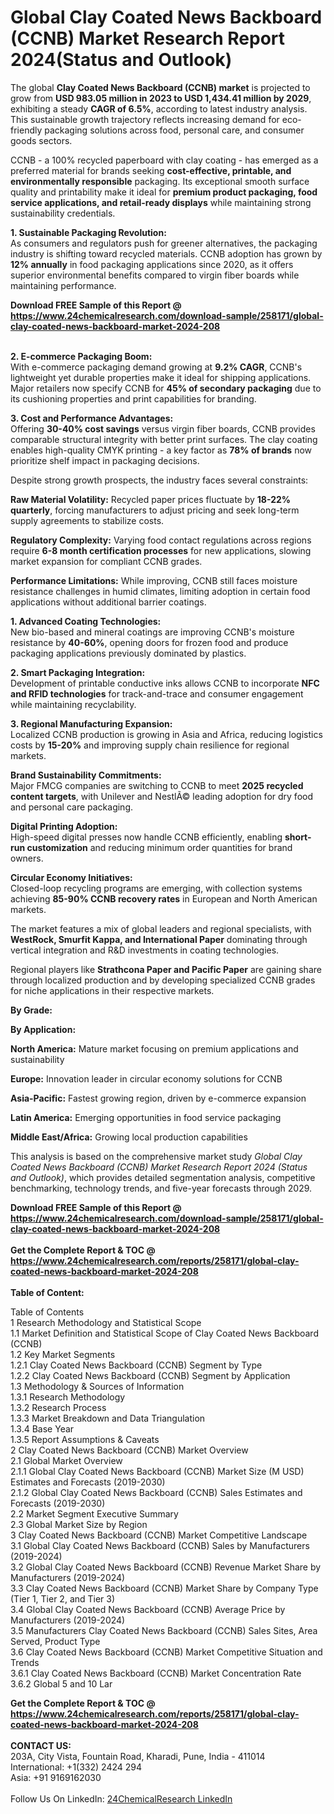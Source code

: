 <h1>Global Clay Coated News Backboard (CCNB) Market Research Report 2024(Status and Outlook)</h1><p>The global <strong>Clay Coated News Backboard (CCNB) market</strong> is projected to grow from <strong>USD 983.05 million in 2023 to USD 1,434.41 million by 2029</strong>, exhibiting a steady <strong>CAGR of 6.5%</strong>, according to latest industry analysis. This sustainable growth trajectory reflects increasing demand for eco-friendly packaging solutions across food, personal care, and consumer goods sectors.</p><p>CCNB - a 100% recycled paperboard with clay coating - has emerged as a preferred material for brands seeking <strong>cost-effective, printable, and environmentally responsible</strong> packaging. Its exceptional smooth surface quality and printability make it ideal for <strong>premium product packaging, food service applications, and retail-ready displays</strong> while maintaining strong sustainability credentials.</p><p><strong>1. Sustainable Packaging Revolution:</strong><br>
As consumers and regulators push for greener alternatives, the packaging industry is shifting toward recycled materials. CCNB adoption has grown by <strong>12% annually</strong> in food packaging applications since 2020, as it offers superior environmental benefits compared to virgin fiber boards while maintaining performance.</p><div><b>Download FREE Sample of this Report @ 
            <a href="https://www.24chemicalresearch.com/download-sample/258171/global-clay-coated-news-backboard-market-2024-208">
            https://www.24chemicalresearch.com/download-sample/258171/global-clay-coated-news-backboard-market-2024-208</a></b></div><br><p><strong>2. E-commerce Packaging Boom:</strong><br>
With e-commerce packaging demand growing at <strong>9.2% CAGR</strong>, CCNB's lightweight yet durable properties make it ideal for shipping applications. Major retailers now specify CCNB for <strong>45% of secondary packaging</strong> due to its cushioning properties and print capabilities for branding.</p><p><strong>3. Cost and Performance Advantages:</strong><br>
Offering <strong>30-40% cost savings</strong> versus virgin fiber boards, CCNB provides comparable structural integrity with better print surfaces. The clay coating enables high-quality CMYK printing - a key factor as <strong>78% of brands</strong> now prioritize shelf impact in packaging decisions.</p><p>Despite strong growth prospects, the industry faces several constraints:</p><p><strong>Raw Material Volatility:</strong> Recycled paper prices fluctuate by <strong>18-22% quarterly</strong>, forcing manufacturers to adjust pricing and seek long-term supply agreements to stabilize costs.</p><p><strong>Regulatory Complexity:</strong> Varying food contact regulations across regions require <strong>6-8 month certification processes</strong> for new applications, slowing market expansion for compliant CCNB grades.</p><p><strong>Performance Limitations:</strong> While improving, CCNB still faces moisture resistance challenges in humid climates, limiting adoption in certain food applications without additional barrier coatings.</p><p><strong>1. Advanced Coating Technologies:</strong><br>
New bio-based and mineral coatings are improving CCNB's moisture resistance by <strong>40-60%</strong>, opening doors for frozen food and produce packaging applications previously dominated by plastics.</p><p><strong>2. Smart Packaging Integration:</strong><br>
Development of printable conductive inks allows CCNB to incorporate <strong>NFC and RFID technologies</strong> for track-and-trace and consumer engagement while maintaining recyclability.</p><p><strong>3. Regional Manufacturing Expansion:</strong><br>
Localized CCNB production is growing in Asia and Africa, reducing logistics costs by <strong>15-20%</strong> and improving supply chain resilience for regional markets.</p><p><strong>Brand Sustainability Commitments:</strong><br>
	Major FMCG companies are switching to CCNB to meet <strong>2025 recycled content targets</strong>, with Unilever and NestlÃ© leading adoption for dry food and personal care packaging.</p><p><strong>Digital Printing Adoption:</strong><br>
	High-speed digital presses now handle CCNB efficiently, enabling <strong>short-run customization</strong> and reducing minimum order quantities for brand owners.</p><p><strong>Circular Economy Initiatives:</strong><br>
	Closed-loop recycling programs are emerging, with collection systems achieving <strong>85-90% CCNB recovery rates</strong> in European and North American markets.</p><p>The market features a mix of global leaders and regional specialists, with <strong>WestRock, Smurfit Kappa, and International Paper</strong> dominating through vertical integration and R&amp;D investments in coating technologies.</p><p>Regional players like <strong>Strathcona Paper and Pacific Paper</strong> are gaining share through localized production and by developing specialized CCNB grades for niche applications in their respective markets.</p><p><strong>By Grade:</strong></p><p><strong>By Application:</strong></p><p><strong>North America:</strong> Mature market focusing on premium applications and sustainability</p><p><strong>Europe:</strong> Innovation leader in circular economy solutions for CCNB</p><p><strong>Asia-Pacific:</strong> Fastest growing region, driven by e-commerce expansion</p><p><strong>Latin America:</strong> Emerging opportunities in food service packaging</p><p><strong>Middle East/Africa:</strong> Growing local production capabilities</p><p>This analysis is based on the comprehensive market study <em>Global Clay Coated News Backboard (CCNB) Market Research Report 2024 (Status and Outlook)</em>, which provides detailed segmentation analysis, competitive benchmarking, technology trends, and five-year forecasts through 2029.</p><div><b>Download FREE Sample of this Report @ 
            <a href="https://www.24chemicalresearch.com/download-sample/258171/global-clay-coated-news-backboard-market-2024-208">
            https://www.24chemicalresearch.com/download-sample/258171/global-clay-coated-news-backboard-market-2024-208</a></b></div><br><div><b>Get the Complete Report & TOC @ 
            <a href="https://www.24chemicalresearch.com/reports/258171/global-clay-coated-news-backboard-market-2024-208">
            https://www.24chemicalresearch.com/reports/258171/global-clay-coated-news-backboard-market-2024-208</a></b></div><br>
            <b>Table of Content:</b><p>Table of Contents<br />
1 Research Methodology and Statistical Scope<br />
1.1 Market Definition and Statistical Scope of Clay Coated News Backboard (CCNB)<br />
1.2 Key Market Segments<br />
1.2.1 Clay Coated News Backboard (CCNB) Segment by Type<br />
1.2.2 Clay Coated News Backboard (CCNB) Segment by Application<br />
1.3 Methodology & Sources of Information<br />
1.3.1 Research Methodology<br />
1.3.2 Research Process<br />
1.3.3 Market Breakdown and Data Triangulation<br />
1.3.4 Base Year<br />
1.3.5 Report Assumptions & Caveats<br />
2 Clay Coated News Backboard (CCNB) Market Overview<br />
2.1 Global Market Overview<br />
2.1.1 Global Clay Coated News Backboard (CCNB) Market Size (M USD) Estimates and Forecasts (2019-2030)<br />
2.1.2 Global Clay Coated News Backboard (CCNB) Sales Estimates and Forecasts (2019-2030)<br />
2.2 Market Segment Executive Summary<br />
2.3 Global Market Size by Region<br />
3 Clay Coated News Backboard (CCNB) Market Competitive Landscape<br />
3.1 Global Clay Coated News Backboard (CCNB) Sales by Manufacturers (2019-2024)<br />
3.2 Global Clay Coated News Backboard (CCNB) Revenue Market Share by Manufacturers (2019-2024)<br />
3.3 Clay Coated News Backboard (CCNB) Market Share by Company Type (Tier 1, Tier 2, and Tier 3)<br />
3.4 Global Clay Coated News Backboard (CCNB) Average Price by Manufacturers (2019-2024)<br />
3.5 Manufacturers Clay Coated News Backboard (CCNB) Sales Sites, Area Served, Product Type<br />
3.6 Clay Coated News Backboard (CCNB) Market Competitive Situation and Trends<br />
3.6.1 Clay Coated News Backboard (CCNB) Market Concentration Rate<br />
3.6.2 Global 5 and 10 Lar</p><div><b>Get the Complete Report & TOC @ 
            <a href="https://www.24chemicalresearch.com/reports/258171/global-clay-coated-news-backboard-market-2024-208">
            https://www.24chemicalresearch.com/reports/258171/global-clay-coated-news-backboard-market-2024-208</a></b></div><br><b>CONTACT US:</b><br>
            203A, City Vista, Fountain Road, Kharadi, Pune, India - 411014<br>
            International: +1(332) 2424 294<br>
            Asia: +91 9169162030 <br><br>
            Follow Us On LinkedIn: <a href="https://www.linkedin.com/company/24chemicalresearch/">24ChemicalResearch LinkedIn</a>